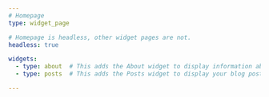 ```yaml
---
# Homepage
type: widget_page

# Homepage is headless, other widget pages are not.
headless: true

widgets:
  - type: about  # This adds the About widget to display information about the site
  - type: posts  # This adds the Posts widget to display your blog posts

---
```

